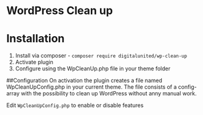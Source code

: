 # WordPress Clean up #

# Installation
1. Install via composer - `composer require digitalunited/wp-clean-up`
2. Activate plugin
3. Configure using the WpCleanUp.php file in your theme folder

##Configuration
On activation the plugin creates a file named WpCleanUpConfig.php in your current theme. The file consists of a config-array with the possibility to clean up WordPress without anny manual work.

Edit `WpCleanUpConfig.php` to enable or disable features
